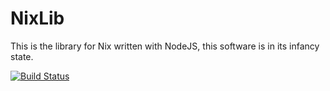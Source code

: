 NixLib
======

This is the library for Nix written with NodeJS, this software is in its infancy state.

[![Build Status](https://drone.matejc.com/api/badges/matejc/nix-lib/status.svg)](https://drone.matejc.com/matejc/nix-lib)
